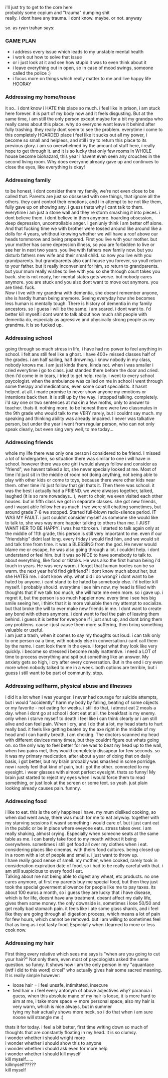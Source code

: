 i'll just try to get to the core here<br />
probably some copium and "trauma" dumping shit<br />
really. i dont have any trauma. i dont know. maybe. or not. anyway<br />

so. as ryan trahan says:

### GAME PLAN
 - i address every issue which leads to my unstable mental health
 - i work out how to solve that issue
 - or i just look at it and see how stupid it was to even think about it
 - i leave everything out in open, so in case of mood swings, someone called the police :)
 - i focus more on things which really matter to me and live happy life HOORAY

### Addressing my home/house
it so..  i dont know i HATE this place so much. i feel like in prison, i am stuck here forever. it is part of my body now and it feels disgusting. But at the same time, i am still the only person except maybe for a bit my grandpa who really cares about this place. why do everyone want leave it behind after fully trashing. they really dont seem to see the problem. everytime i come to this completely HOARDED place i feel like it sucks out all my power, i become so small and helpless, and still i try to return this place to its previous glory. i am so overwhelmed by the amount of stuff here, i really hope to get through it. and it is so lucky that only few rooms in WHOLE house become biohazard, this year i havent even seen any crouches in the second living room. Why does everyone already gave up and continues to close the eyes, like everything is okay!

### Addressing family
to be honest, i dont consider them my family, we're not even close to be called that. Parents are just so obssesed with one things, that ignore all the others. they cant control their emotions, and i in attempt to be not like them, fully gave up on showing any. i guess thats why i cant talk to them. everytime i am just a stone wall and they're storm smashing it into pieces. i dont believe them. i dont believe in them anymore. hoarding obsession, deep depression, uncontrollable anger. i geniunly think i am better off alone. And that fucking time we with brother were tossed around like around like a dolls for 4 years, whithout knowing whether we will have a roof above our heads tommorow and being prepared. First you live with your mother. but your mother has some depression illness, so you are forbidden to live or see her in next two years. you live with fathers new family now. but you disturb fathers new wife and their small child. so now you live with you grandparents. but grandparents also cant house you forever, so youll return to your father. but it really inconvenient for him, so return to grandparents. but your mum really wishes to live with you so she through court takes you back. she is not ready, her mental states gets worse. but nobody cares anymore. you are stuck and you also dont want to move out anymore. you are tired. fuck.<br />
Now i live with my grandma with dementia, she doesnt remember anyone, she is hardly human being anymore. Seeing everyday how she becomes less human is mentally tough. There is history of dementia in my family ancestors. so i guess i will be the same. i am scared. i dont want to. i'd better kill myself.i dont want to talk about how much shit people with dementia do, especialy as agressive and physically strong people as my grandma. it is so fucked up.

### Addressing school
going through so much stress in life, i have had no power to feel anything in school. i felt ans still feel like a ghost. i have 400+ missed classes half of the grades. i am half sailing, half drowning. i know nobody in my class, nobody knows me. i am just kinda there, kinda not. when i was smaller i cried everytime i go to class. just standed there before the door and cried. then i'd come in in tears, i tried to get help. really. i went to every school psycologist. when the ambulance was called on me in school i went through some therapy and medications, even some court specialists. it hasnt helped. at all. i made promise to never show anyone my emotions or intentions back then. it is still up by the way. i stopped talking. completely. i'd say one or two sentences at max in a few moths, only to answer to teacher. thats it. nothing more. to be honest there were two classmates in the 9th grade who would talk to me VERY rarely, but i couldnt say much. my speaking and thinking ability was already impaired. I never was talkative person, but under the year i went from regular person, who can not only speak clearly, but even sing very well, to me today...

### Addressing friends
whole my life there was only one person i considered to be friend. I missed a lot of kindergarten, so situation there was similar to one i will have in school. however there was one girl i would always follow and consider as "friend", we havent talked a lot, she never specialy looked at me. Most of time i'd just sit in the middle of room not doing anything, not being able to play with other kids or come to toys, because there were other kids near them. other time i'd just follow that girl thats it.
Then there was school. it was the best i actually had a FRIEND. we were alwasys together, talked, laughed (it is so rare nowadays...), went to choir, we even visited each other houses. but in fifth class we got in separate classes. she got new friends, and i wasnt able follow her as much. i we were still chatting sometimes, but around grade 7-8 we stopped. Started full-blown radio-silence period. IT WAS MY FAULT. i just couldnt consider myself as someone she would like to talk to, she was way more happier talking to others than me. I JUST WANT HER TO BE HAPPY. i was heartbroken.
I started to talk again only at the middle of 11th grade, this person is still very important to me. even if our "friendship" didnt last long. every friday i would find him, and we would sit and talk time from time. it was a BLESSING from the god. He never would blame me or escape, he was also going through a lot. i couldnt help. i dont understand or feel him. but it was so NICE to have somebody to talk to. about everything, like food or tiktoks. He was also the first human being i'd touch in years. He was very warm. i forgot that human bodies can be so warm. the next year he'd find girlfriend? i dont know much about her, but she HATES me. i dont know why. what did i do wrong? i dont want to be hated by anyone. i cant stand to be hated by somebody else. i'd better kill myself. I probably should. everytime i see him now, my head is filled with thoughts that if we talk too much, she will hate me even more. so i gave up. i regret it, but the person is so much happier now. every time i see hes big smile seeing her, i think that it is more valuable then my attempt to socialize.<br />
but that broke the will to ever make new friends in me. I dont want to create any bond with others anymore. i dont want to feel the pain of leaving them behind. i guess it is better for everyone if i just shut up, and dont bring them any problems. cause i just cause them more suffering, then bring something valuable or useful.<br />
i am just a trash, when it comes to say my thoughts out loud. i can talk only to one person oa a time, with nobody else in conversation.i cant call them by the name. i cant look them in the eyes. i forget what they look like very quickly. i become so stressed i become really inattentive. i need a LOT of time to process everything and spit out something like an answer. My anxiety gets so high, i cry after every conversation. But in the end i cry even more when nobody talked to me in a week. 
both options are terrible, but i guess i still want to be part of community.
stop.

### Addressing selfharm, physical abuse and illnesses
i did it a lot when i was younger. i never had courage for suicide attempts, but i would "accidently" harm my body by falling, beating of some objects or my favorite - not eating for weeks. i still do that, i atmost eat 2 meals a day. when i dont go at school i dont eat at all. the breakfast is my enemy. only when i starve myself to death i feel like i can think clearly or i am still alive and can feel pain. When i cry, and i do that a lot, my head starts to hurt really bad. it feels like getting beaten by the axe right in the middle of my head and i can hardly breath, i am choking. The doctors scanned my head with different devices many times, but they couldnt figure out whats going on. so the only way to feel better for me was to beat my head up to the wall, when two pains met, they would completely dissapear for few seconds. so it was my primary medication. after about a year of doing that on daily basis, i got better, but my brain probably was smashed in some porridge. now i rarely feel that kind of pain, but i got the other. connected to my eyesight. i wear glasses with almost perfect eyesight. thats so funny! My brain just started to reject my eyes when i would force them to read something, or just look at the screen or some text. so yeah. just plain looking already causes pain. funnny.

### Addressing food
i like to eat. this is the only happines i have. my mum disliked cooking, so when dad went away, there was much for me to eat anyway. together with my starving sessions it wasnt something i would care of. but i just cant eat in the public or be in place where eveyone eats. stress takes over. i am really shaking, almost crying. Especially when someone seats at the same table as me. i can barely take food to my mouth without it being overywhere. sometimes i still get food all over my clothes when i eat. considering places like cinemas, with theirs food cultures. being closed up in a room with a lot of people and smells. i just want to throw up.<br />
I have really good sense of smell. my mother, when cooked, rarely took in consideration expiration date of food. so i had to be really careful with that. i am still suspicious to every food i eat.<br />
Talking about me not being able to digest any wheat, etc products. no one cares anymore, at first my parents buy me special food, but then they just took the special goverment allowence for people like me to pay taxes. its about 100 euros a month, so i guess they are lucky that i have disease, which is for life, doesnt have any treatment, doesnt affect my daily life, gives them some money. the only downside is, sometimes i lose 50/50 and get really bad stomach pain. it feels like i ate some glass shards, and i feel like they are going through all digestion process, which means a lot of pain for few hours, which cannot be removed. but i am willing to sometimes feel that as long as i eat tasty food. Especially when i learned to more or less cook now. 

### Addressing my hair
First thing every relative which sees me says is "when are you going to cut your hair?" Not only them, even most of psycologists asked the same question. so funny. It shows how i am the only person in my "aquantace (wtf i did to this word) circel" who actually gives hair some sacred meaning.<br />
It is really simple however:
 - loose hair = i feel unsafe, intimitated, insecure
 - tied hair = i feel every antonym of above adjectives
why? paranoia i guess, when this absolute mane of my hair is loose, it is more hard to aim at me, i take more space => more personal space, also my hair is very warm, which is nice always, but in summer<br />
tying my hair actually shows more neck, so i do that when i am sure noone will strangle me :)<br />


thats it for today. i feel a bit better, first time writing down so much of thoughts that are constantly floating in my head. it is so clumsy.<br />
i wonder whether i should wright more<br />
i wonder whether i should show this to anyone<br />
i wonder whether i should ask even for more help<br />
i wonder whether i should kill myself<br />
kill myself......<br />
killmyself?????<br />
kill myself<br />
